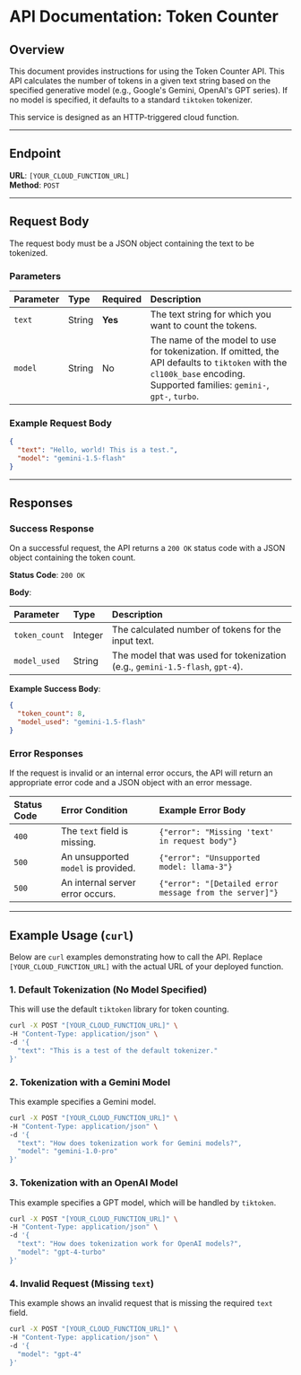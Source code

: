 # API Documentation: Token Counter

## Overview

This document provides instructions for using the Token Counter API. This API calculates the number of tokens in a given text string based on the specified generative model (e.g., Google's Gemini, OpenAI's GPT series). If no model is specified, it defaults to a standard `tiktoken` tokenizer.

This service is designed as an HTTP-triggered cloud function.

---

## Endpoint

**URL**: `[YOUR_CLOUD_FUNCTION_URL]`  
**Method**: `POST`

---

## Request Body

The request body must be a JSON object containing the text to be tokenized.

### Parameters

| Parameter | Type   | Required | Description                                                                                                                                                           |
| :-------- | :----- | :------- | :-------------------------------------------------------------------------------------------------------------------------------------------------------------------- |
| `text`    | String | **Yes**  | The text string for which you want to count the tokens.                                                                                                               |
| `model`   | String | No       | The name of the model to use for tokenization. If omitted, the API defaults to `tiktoken` with the `cl100k_base` encoding. Supported families: `gemini-`, `gpt-`, `turbo`. |

### Example Request Body

```json
{
  "text": "Hello, world! This is a test.",
  "model": "gemini-1.5-flash"
}
```

---

## Responses

### Success Response

On a successful request, the API returns a `200 OK` status code with a JSON object containing the token count.

**Status Code**: `200 OK`

**Body**:

| Parameter    | Type   | Description                                                                 |
| :----------- | :----- | :-------------------------------------------------------------------------- |
| `token_count`| Integer| The calculated number of tokens for the input text.                         |
| `model_used` | String | The model that was used for tokenization (e.g., `gemini-1.5-flash`, `gpt-4`). |

**Example Success Body**:

```json
{
  "token_count": 8,
  "model_used": "gemini-1.5-flash"
}
```

### Error Responses

If the request is invalid or an internal error occurs, the API will return an appropriate error code and a JSON object with an error message.

| Status Code | Error Condition                     | Example Error Body                                         |
| :---------- | :---------------------------------- | :--------------------------------------------------------- |
| `400`       | The `text` field is missing.        | `{"error": "Missing 'text' in request body"}`              |
| `500`       | An unsupported `model` is provided. | `{"error": "Unsupported model: llama-3"}`                  |
| `500`       | An internal server error occurs.    | `{"error": "[Detailed error message from the server]"}`    |

---

## Example Usage (`curl`)

Below are `curl` examples demonstrating how to call the API. Replace `[YOUR_CLOUD_FUNCTION_URL]` with the actual URL of your deployed function.

### 1. Default Tokenization (No Model Specified)

This will use the default `tiktoken` library for token counting.

```bash
curl -X POST "[YOUR_CLOUD_FUNCTION_URL]" \
-H "Content-Type: application/json" \
-d '{
  "text": "This is a test of the default tokenizer."
}'
```

### 2. Tokenization with a Gemini Model

This example specifies a Gemini model.

```bash
curl -X POST "[YOUR_CLOUD_FUNCTION_URL]" \
-H "Content-Type: application/json" \
-d '{
  "text": "How does tokenization work for Gemini models?",
  "model": "gemini-1.0-pro"
}'
```

### 3. Tokenization with an OpenAI Model

This example specifies a GPT model, which will be handled by `tiktoken`.

```bash
curl -X POST "[YOUR_CLOUD_FUNCTION_URL]" \
-H "Content-Type: application/json" \
-d '{
  "text": "How does tokenization work for OpenAI models?",
  "model": "gpt-4-turbo"
}'
```

### 4. Invalid Request (Missing `text`)

This example shows an invalid request that is missing the required `text` field.

```bash
curl -X POST "[YOUR_CLOUD_FUNCTION_URL]" \
-H "Content-Type: application/json" \
-d '{
  "model": "gpt-4"
}'
```
